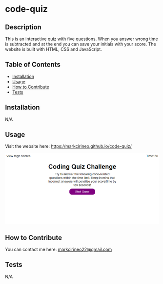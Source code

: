# code-quiz

## Description
This is an interactive quiz with five questions. When you answer wrong time is subtracted and at the end you can save your initials with your score. The website is built with HTML, CSS and JavaScript.
## Table of Contents
- [Installation](#installation)
- [Usage](#usage)
- [How to Contribute](#how-to-contribute)
- [Tests](#tests)
## Installation
N/A
## Usage
Visit the website here: https://markcirineo.github.io/code-quiz/

![picture of website](assets/images/website.png)

## How to Contribute
You can contact me here: markcirineo22@gmail.com
## Tests
N/A